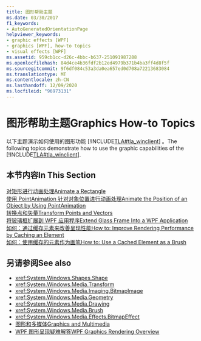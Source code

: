 ```yaml
---
title: 图形帮助主题
ms.date: 03/30/2017
f1_keywords:
- AutoGeneratedOrientationPage
helpviewer_keywords:
- graphic effects [WPF]
- graphics [WPF], how-to topics
- visual effects [WPF]
ms.assetid: 959cb1cc-d26c-4bbc-b637-251091987288
ms.openlocfilehash: 84d4ce4b36fdf2b12ed4979b371b4ba3ff4d8f5f
ms.sourcegitcommit: 9f6df084c53a3da0ea657ed0d708a72213683084
ms.translationtype: MT
ms.contentlocale: zh-CN
ms.lasthandoff: 12/09/2020
ms.locfileid: "96973131"
---
```

# <a name="graphics-how-to-topics"></a><span data-ttu-id="d40cd-102">图形帮助主题</span><span class="sxs-lookup"><span data-stu-id="d40cd-102">Graphics How-to Topics</span></span>
<span data-ttu-id="d40cd-103">以下主题演示如何使用的图形功能 [!INCLUDE[TLA#tla_winclient](../../../includes/tlasharptla-winclient-md.md)] 。</span><span class="sxs-lookup"><span data-stu-id="d40cd-103">The following topics demonstrate how to use the graphic capabilities of the [!INCLUDE[TLA#tla_winclient](../../../includes/tlasharptla-winclient-md.md)].</span></span>  
  
## <a name="in-this-section"></a><span data-ttu-id="d40cd-104">本节内容</span><span class="sxs-lookup"><span data-stu-id="d40cd-104">In This Section</span></span>  
 [<span data-ttu-id="d40cd-105">对矩形进行动画处理</span><span class="sxs-lookup"><span data-stu-id="d40cd-105">Animate a Rectangle</span></span>](how-to-animate-a-rectangle.md)  
 [<span data-ttu-id="d40cd-106">使用 PointAnimation 针对对象位置进行动画处理</span><span class="sxs-lookup"><span data-stu-id="d40cd-106">Animate the Position of an Object by Using PointAnimation</span></span>](how-to-animate-the-position-of-an-object-by-using-pointanimation.md)  
 [<span data-ttu-id="d40cd-107">转换点和矢量</span><span class="sxs-lookup"><span data-stu-id="d40cd-107">Transform Points and Vectors</span></span>](how-to-transform-points-and-vectors.md)  
 [<span data-ttu-id="d40cd-108">将玻璃框扩展到 WPF 应用程序</span><span class="sxs-lookup"><span data-stu-id="d40cd-108">Extend Glass Frame Into a WPF Application</span></span>](extend-glass-frame-into-a-wpf-application.md)  
 [<span data-ttu-id="d40cd-109">如何：通过缓存元素来改善呈现性能</span><span class="sxs-lookup"><span data-stu-id="d40cd-109">How to: Improve Rendering Performance by Caching an Element</span></span>](how-to-improve-rendering-performance-by-caching-an-element.md)  
 [<span data-ttu-id="d40cd-110">如何：使用缓存的元素作为画笔</span><span class="sxs-lookup"><span data-stu-id="d40cd-110">How to: Use a Cached Element as a Brush</span></span>](how-to-use-a-cached-element-as-a-brush.md)  
  
## <a name="see-also"></a><span data-ttu-id="d40cd-111">另请参阅</span><span class="sxs-lookup"><span data-stu-id="d40cd-111">See also</span></span>

- <xref:System.Windows.Shapes.Shape>
- <xref:System.Windows.Media.Transform>
- <xref:System.Windows.Media.Imaging.BitmapImage>
- <xref:System.Windows.Media.Geometry>
- <xref:System.Windows.Media.Drawing>
- <xref:System.Windows.Media.Brush>
- <xref:System.Windows.Media.Effects.BitmapEffect>
- [<span data-ttu-id="d40cd-112">图形和多媒体</span><span class="sxs-lookup"><span data-stu-id="d40cd-112">Graphics and Multimedia</span></span>](index.md)
- [<span data-ttu-id="d40cd-113">WPF 图形呈现疑难解答</span><span class="sxs-lookup"><span data-stu-id="d40cd-113">WPF Graphics Rendering Overview</span></span>](wpf-graphics-rendering-overview.md)
